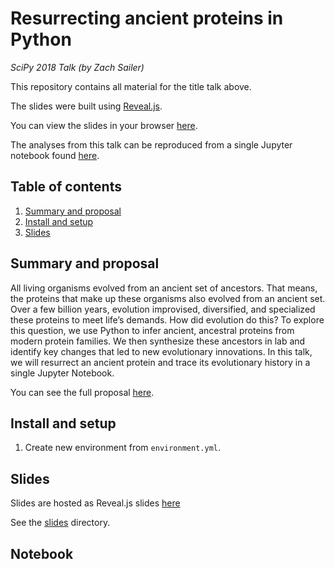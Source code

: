# Resurrecting ancient proteins in Python

*SciPy 2018 Talk (by Zach Sailer)*

This repository contains all material for the title talk above.

The slides were built using [Reveal.js](https://github.com/hakimel/reveal.js/).

You can view the slides in your browser [here](https://zsailer.github.io/scipy-2018/slides/index.html#/).

The analyses from this talk can be reproduced from a single Jupyter notebook found [here]().


## Table of contents

1. [Summary and proposal](#summary)
1. [Install and setup](#installation-and-setup)
1. [Slides](#slides)

## Summary and proposal

All living organisms evolved from an ancient set of ancestors. That means, the proteins that make up these organisms also evolved from an ancient set. Over a few billion years, evolution improvised, diversified, and specialized these proteins to meet life’s demands. How did evolution do this? To explore this question, we use Python to infer ancient, ancestral proteins from modern protein families. We then synthesize these ancestors in lab and identify key changes that led to new evolutionary innovations. In this talk, we will resurrect an ancient protein and trace its evolutionary history in a single Jupyter Notebook.

You can see the full proposal [here](description.md).

## Install and setup

1. Create new environment from `environment.yml`.

## Slides

Slides are hosted as Reveal.js slides [here](https://zsailer.github.io/scipy-2018/slides/index.html#/)

See the [slides]() directory.

## Notebook
